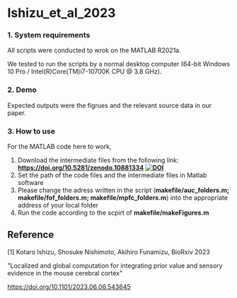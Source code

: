 # Ishizu_et_al_2023

### 1. System requirements
   
  All scripts were conducted to wrok on the MATLAB R2021a.

We tested to run the scripts by a normal desktop computer (64-bit Windows 10 Pro / Intel(R)Core(TM)i7-10700K CPU @ 3.8 GHz).

  

### 2. Demo

  Expected outputs were the figrues and the relevant source data in our paper.


### 3. How to use

For the MATLAB code here to work, 

1. Download the intermediate files from the following link:
  **https://doi.org/10.5281/zenodo.10881334**
**[![DOI](https://zenodo.org/badge/DOI/10.5281/zenodo.10881334.svg)](https://doi.org/10.5281/zenodo.10881334)**
2. Set the path of the code files and the intermediate files in Matlab software
3. Please change the adress written in the script (**makefile/auc_folders.m; makefile/fof_folders.m; makefile/mpfc_folders.m**) into the appropriate address of your local folder      
4. Run the code according to the scpirt of **makefile/makeFigures.m**





## Reference

[1] Kotaro Ishizu, Shosuke Nishimoto, Akihiro Funamizu, BioRxiv 2023 

"Localized and global computation for integrating prior value and sensory evidence in the mouse cerebral cortex"

https://doi.org/10.1101/2023.06.06.543645
